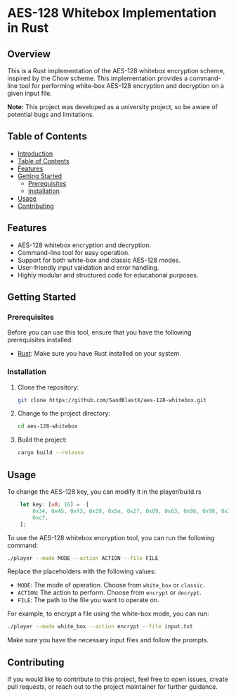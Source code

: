# AES-128 Whitebox Implementation in Rust

## Overview

This is a Rust implementation of the AES-128 whitebox encryption scheme, inspired by the Chow scheme. This implementation provides a command-line tool for performing white-box AES-128 encryption and decryption on a given input file.

**Note:** This project was developed as a university project, so be aware of potential bugs and limitations.

## Table of Contents

- [Introduction](#aes-128-whitebox-implementation-in-rust)
- [Table of Contents](#table-of-contents)
- [Features](#features)
- [Getting Started](#getting-started)
  - [Prerequisites](#prerequisites)
  - [Installation](#installation)
- [Usage](#usage)
- [Contributing](#contributing)


## Features

- AES-128 whitebox encryption and decryption.
- Command-line tool for easy operation.
- Support for both white-box and classic AES-128 modes.
- User-friendly input validation and error handling.
- Highly modular and structured code for educational purposes.

## Getting Started

### Prerequisites

Before you can use this tool, ensure that you have the following prerequisites installed:

- [Rust](https://www.rust-lang.org/): Make sure you have Rust installed on your system.

### Installation

1. Clone the repository:

   ```sh
   git clone https://github.com/SandBlastX/aes-128-whitebox.git
   ```

2. Change to the project directory:

   ```sh
   cd aes-128-whitebox
   ```

3. Build the project:

   ```sh
   cargo build --release
   ```

## Usage

To change the AES-128 key, you can modify it in the player/build.rs
```rust
    let key: [u8; 16] =  [
        0x34, 0x45, 0xf3, 0x19, 0x5e, 0x27, 0x89, 0x63, 0x96, 0x90, 0x38, 0x41, 0x77, 0x5c, 0xcc,
        0xcf,
    ];
 ```

To use the AES-128 whitebox encryption tool, you can run the following command:

```sh
./player --mode MODE --action ACTION --file FILE
```

Replace the placeholders with the following values:

- `MODE`: The mode of operation. Choose from `white_box` or `classic`.
- `ACTION`: The action to perform. Choose from `encrypt` or `decrypt`.
- `FILE`: The path to the file you want to operate on.

For example, to encrypt a file using the white-box mode, you can run:

```sh
./player --mode white_box --action encrypt --file input.txt
```

Make sure you have the necessary input files and follow the prompts.

## Contributing

If you would like to contribute to this project, feel free to open issues, create pull requests, or reach out to the project maintainer for further guidance.


